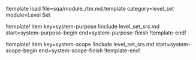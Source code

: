 !template load file=sqa/module_rtm.md.template category=level_set module=Level Set

!template! item key=system-purpose
!include level_set_srs.md start=system-purpose-begin end=system-purpose-finish
!template-end!

!template! item key=system-scope
!include level_set_srs.md start=system-scope-begin end=system-scope-finish
!template-end!
